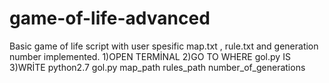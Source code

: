 # game-of-life-advanced
Basic game of life script with user spesific map.txt , rule.txt and generation number implemented.
1)OPEN TERMİNAL
2)GO TO WHERE gol.py IS
3)WRİTE python2.7 gol.py map_path rules_path number_of_generations
